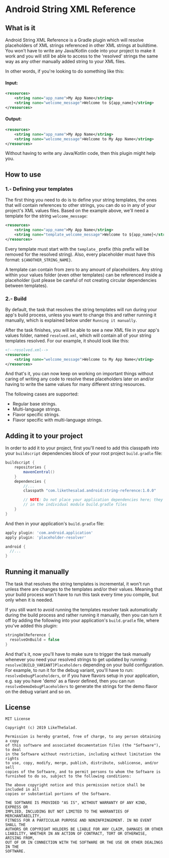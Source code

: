 # Android String XML Reference
What is it
---
Android String XML Reference is a Gradle plugin which will
resolve placeholders of XML strings referenced in other XML strings
at buildtime. You won't have to write any Java/Kotlin code into your
project to make it work and you will still be able to access to the 'resolved'
strings the same way as any other manually added string to your
XML files.

In other words, if you're looking to do something like this:

#### Input:
```xml
<resources>
    <string name="app_name">My App Name</string>
    <string name="welcome_message">Welcome to ${app_name}</string>
</resources>
```
#### Output:
```xml
<resources>
    <string name="app_name">My App Name</string>
    <string name="welcome_message">Welcome to My App Name</string>
</resources>
```
Without having to write any Java/Kotlin code, then this plugin might help you.

How to use
---
### 1.- Defining your templates
The first thing you need to do is to define your string templates,
the ones that will contain references to other strings, you can do so
in any of your project's XML values files. Based on the example above,
we'll need a template for the string `welcome_message`:
```xml
<resources>
    <string name="app_name">My App Name</string>
    <string name="template_welcome_message">Welcome to ${app_name}</string>
</resources>
```
Every template must start with the `template_` prefix (this prefix will be
removed for the resolved string). Also, every placeholder must have
this format: `${ANOTHER_STRING_NAME}`.

A template can contain from zero to any amount of placeholders. Any string within your values folder (even other templates) can be referenced
inside a placeholder (just please be careful of not creating circular
dependencies between templates).

### 2.- Build
By default, the task that resolves the string templates will run during
your app's build process, unless you want to change this and rather
running it manually, which is explained below under `Running it manually`.

After the task finishes, you will be able to see a new XML file
in your app's values folder, named `resolved.xml`, which will contain
all of your string templates resolved. For our example, it should look
like this:
```xml
<!--resolved.xml-->
<resources>
    <string name="welcome_message">Welcome to My App Name</string>
</resources>
```

And that's it, you can now keep on working on important things without
caring of writing any code to resolve these placeholders later on
and/or having to write the same values for many different
string resources.

The following cases are supported:

- Regular base strings.
- Multi-language strings.
- Flavor specific strings.
- Flavor specific with multi-language strings.

Adding it to your project
---
In order to add it to your project, first you'll need to add this
classpath into your `buildscript` dependencies block of your root project
`build.gradle` file:
```groovy
buildscript {
    repositories {
        mavenCentral()
    }
    dependencies {
        //...
        classpath "com.likethesalad.android:string-reference:1.0.0"

        // NOTE: Do not place your application dependencies here; they belong
        // in the individual module build.gradle files
    }
}
```

And then in your application's `build.gradle` file:

```groovy
apply plugin: 'com.android.application'
apply plugin: 'placeholder-resolver'

android {
  //...
}
```

Running it manually
---
The task that resolves the string templates is incremental,
it won't run unless there are changes to the templates and/or
their values. Meaning that your build process won't have to run this
task every time you compile, but only when it is needed.

If you still want to avoid running the templates resolver task
automatically during the build process and rather running it manually, then
you can turn it off by adding the following into your application's
`build.gradle` file, where you've added this plugin:
```groovy
stringXmlReference {
  resolveOnBuild = false
}
```

And that's it, now you'll have to make sure to trigger the task
manually whenever you need your resolved strings to get
updated by running: `resolve[BUILD_VARIANT]Placeholders` depending
on your build configuration. For example, to run it for the debug variant,
you'll have to run: `resolveDebugPlaceholders`, or if you have flavors
setup in your application, e.g. say you have 'demo' as a flavor defined,
then you can run `resolveDemoDebugPlaceholders` to generate the strings
for the demo flavor on the debug variant and so on.

License
---
    MIT License
    
    Copyright (c) 2019 LikeTheSalad.
    
    Permission is hereby granted, free of charge, to any person obtaining a copy
    of this software and associated documentation files (the "Software"), to deal
    in the Software without restriction, including without limitation the rights
    to use, copy, modify, merge, publish, distribute, sublicense, and/or sell
    copies of the Software, and to permit persons to whom the Software is
    furnished to do so, subject to the following conditions:
    
    The above copyright notice and this permission notice shall be included in all
    copies or substantial portions of the Software.
    
    THE SOFTWARE IS PROVIDED "AS IS", WITHOUT WARRANTY OF ANY KIND, EXPRESS OR
    IMPLIED, INCLUDING BUT NOT LIMITED TO THE WARRANTIES OF MERCHANTABILITY,
    FITNESS FOR A PARTICULAR PURPOSE AND NONINFRINGEMENT. IN NO EVENT SHALL THE
    AUTHORS OR COPYRIGHT HOLDERS BE LIABLE FOR ANY CLAIM, DAMAGES OR OTHER
    LIABILITY, WHETHER IN AN ACTION OF CONTRACT, TORT OR OTHERWISE, ARISING FROM,
    OUT OF OR IN CONNECTION WITH THE SOFTWARE OR THE USE OR OTHER DEALINGS IN THE
    SOFTWARE.